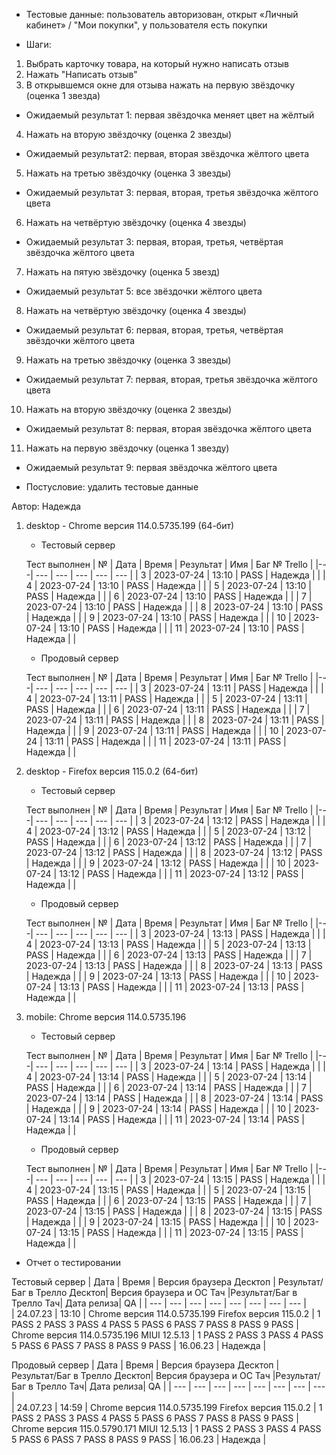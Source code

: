 * Тестовые данные: пользователь авторизован, открыт «Личный кабинет» / "Мои покупки", у пользователя есть покупки

* Шаги:
1.	Выбрать карточку товара, на который нужно написать отзыв
2.	Нажать "Написать отзыв"
3.	В открывшемся окне для отзыва нажать на первую звёздочку (оценка 1 звезда)

* Ожидаемый результат 1: первая звёздочка меняет цвет на жёлтый

4.	Нажать на вторую звёздочку (оценка 2 звезды)

* Ожидаемый результат2: первая, вторая звёздочка жёлтого цвета

5.	Нажать на третью звёздочку (оценка 3 звезды)

* Ожидаемый результат 3: первая, вторая, третья звёздочка жёлтого цвета

6.	Нажать на четвёртую звёздочку (оценка 4 звезды)

* Ожидаемый результат 3: первая, вторая, третья, четвёртая звёздочка жёлтого цвета

7.	Нажать на пятую звёздочку (оценка 5 звезд)

* Ожидаемый результат 5: все звёздочки жёлтого цвета

8.	Нажать на четвёртую звёздочку (оценка 4 звезды)

* Ожидаемый результат 6: первая, вторая, третья, четвёртая звёздочки жёлтого цвета

9.	Нажать на третью звёздочку (оценка 3 звезды)

* Ожидаемый результат 7: первая, вторая, третья звёздочка жёлтого цвета

10.	Нажать на вторую звёздочку (оценка 2 звезды)

* Ожидаемый результат 8: первая, вторая звёздочка жёлтого цвета

11. Нажать на первую звёздочку (оценка 1 звезду)

* Ожидаемый результат 9: первая звёздочка жёлтого цвета

* Постусловие: удалить тестовые данные

Автор: Надежда

1) desktop - Chrome версия 114.0.5735.199 (64-бит)

	* Тестовый сервер 

	Тест выполнен
	| № | Дата | Время | Результат | Имя | Баг № Trello |
	|---| --- | --- | --- | --- | --- |
	| 3 | 2023-07-24 | 13:10 | PASS | Надежда |  | 
	| 4 | 2023-07-24 | 13:10 | PASS | Надежда |  | 
	| 5 | 2023-07-24 | 13:10 | PASS | Надежда |  | 
	| 6 | 2023-07-24 | 13:10 | PASS | Надежда |  | 
	| 7 | 2023-07-24 | 13:10 | PASS | Надежда |  | 
	| 8 | 2023-07-24 | 13:10 | PASS | Надежда |  | 
	| 9 | 2023-07-24 | 13:10 | PASS | Надежда |  | 
	| 10 | 2023-07-24 | 13:10 | PASS | Надежда |  | 
	| 11 | 2023-07-24 | 13:10 | PASS | Надежда |  | 
	
	* Продовый сервер
	
	Тест выполнен
	| № | Дата | Время | Результат | Имя | Баг № Trello |
	|---| --- | --- | --- | --- | --- |
	| 3 | 2023-07-24 | 13:11 | PASS | Надежда |  | 
	| 4 | 2023-07-24 | 13:11 | PASS | Надежда |  | 
	| 5 | 2023-07-24 | 13:11 | PASS | Надежда |  | 
	| 6 | 2023-07-24 | 13:11 | PASS | Надежда |  | 
	| 7 | 2023-07-24 | 13:11 | PASS | Надежда |  | 
	| 8 | 2023-07-24 | 13:11 | PASS | Надежда |  | 
	| 9 | 2023-07-24 | 13:11 | PASS | Надежда |  | 
	| 10 | 2023-07-24 | 13:11 | PASS | Надежда |  | 
	| 11 | 2023-07-24 | 13:11 | PASS | Надежда |  | 

2) desktop - Firefox версия 115.0.2 (64-бит)

	* Тестовый сервер 

	Тест выполнен
	| № | Дата | Время | Результат | Имя | Баг № Trello |
	|---| --- | --- | --- | --- | --- |
	| 3 | 2023-07-24 | 13:12 | PASS | Надежда |  | 
	| 4 | 2023-07-24 | 13:12 | PASS | Надежда |  | 
	| 5 | 2023-07-24 | 13:12 | PASS | Надежда |  | 
	| 6 | 2023-07-24 | 13:12 | PASS | Надежда |  | 
	| 7 | 2023-07-24 | 13:12 | PASS | Надежда |  | 
	| 8 | 2023-07-24 | 13:12 | PASS | Надежда |  | 
	| 9 | 2023-07-24 | 13:12 | PASS | Надежда |  | 
	| 10 | 2023-07-24 | 13:12 | PASS | Надежда |  | 
	| 11 | 2023-07-24 | 13:12 | PASS | Надежда |  | 
	
	* Продовый сервер
	
	Тест выполнен
	| № | Дата | Время | Результат | Имя | Баг № Trello |
	|---| --- | --- | --- | --- | --- |
	| 3 | 2023-07-24 | 13:13 | PASS | Надежда |  | 
	| 4 | 2023-07-24 | 13:13 | PASS | Надежда |  | 
	| 5 | 2023-07-24 | 13:13 | PASS | Надежда |  | 
	| 6 | 2023-07-24 | 13:13 | PASS | Надежда |  | 
	| 7 | 2023-07-24 | 13:13 | PASS | Надежда |  | 
	| 8 | 2023-07-24 | 13:13 | PASS | Надежда |  | 
	| 9 | 2023-07-24 | 13:13 | PASS | Надежда |  | 
	| 10 | 2023-07-24 | 13:13 | PASS | Надежда |  | 
	| 11 | 2023-07-24 | 13:13 | PASS | Надежда |  | 

3) mobile: Chrome версия 114.0.5735.196

	* Тестовый сервер 

	Тест выполнен
	| № | Дата | Время | Результат | Имя | Баг № Trello |
	|---| --- | --- | --- | --- | --- |
	| 3 | 2023-07-24 | 13:14 | PASS | Надежда |  | 
	| 4 | 2023-07-24 | 13:14 | PASS | Надежда |  | 
	| 5 | 2023-07-24 | 13:14 | PASS | Надежда |  | 
	| 6 | 2023-07-24 | 13:14 | PASS | Надежда |  | 
	| 7 | 2023-07-24 | 13:14 | PASS | Надежда |  | 
	| 8 | 2023-07-24 | 13:14 | PASS | Надежда |  | 
	| 9 | 2023-07-24 | 13:14 | PASS | Надежда |  | 
	| 10 | 2023-07-24 | 13:14 | PASS | Надежда |  | 
	| 11 | 2023-07-24 | 13:14 | PASS | Надежда |  | 
	
	* Продовый сервер
	
	Тест выполнен
	| № | Дата | Время | Результат | Имя | Баг № Trello |
	|---| --- | --- | --- | --- | --- |
	| 3 | 2023-07-24 | 13:15 | PASS | Надежда |  | 
	| 4 | 2023-07-24 | 13:15 | PASS | Надежда |  | 
	| 5 | 2023-07-24 | 13:15 | PASS | Надежда |  | 
	| 6 | 2023-07-24 | 13:15 | PASS | Надежда |  | 
	| 7 | 2023-07-24 | 13:15 | PASS | Надежда |  | 
	| 8 | 2023-07-24 | 13:15 | PASS | Надежда |  | 
	| 9 | 2023-07-24 | 13:15 | PASS | Надежда |  | 
	| 10 | 2023-07-24 | 13:15 | PASS | Надежда |  | 
	| 11 | 2023-07-24 | 13:15 | PASS | Надежда |  | 
	

* Отчет о тестировании
  
Тестовый сервер
| Дата | Время | Версия браузера Десктоп | Результат/Баг в Трелло Десктоп|  Версия браузера и ОС Тач |Результат/Баг в Трелло Тач| Дата релиза| QA  |
| --- | --- | --- | --- |  --- | --- | --- | --- |   
| 24.07.23 | 13:10 | Chrome версия 114.0.5735.199 Firefox версия 115.0.2 | 1 PASS 2 PASS 3 PASS 4 PASS 5 PASS 6 PASS 7 PASS 8 PASS 9  PASS  | Chrome версия 114.0.5735.196 MIUI 12.5.13 | 1 PASS 2 PASS 3 PASS 4 PASS 5 PASS 6 PASS 7 PASS 8 PASS 9  PASS | 16.06.23 | Надежда |  

Продовый сервер
| Дата | Время | Версия браузера Десктоп | Результат/Баг в Трелло Десктоп|  Версия браузера и ОС Тач |Результат/Баг в Трелло Тач| Дата релиза| QA |
| --- | --- | --- | --- |  --- | --- | --- | --- |   
| 24.07.23 | 14:59 | Chrome версия 114.0.5735.199 Firefox версия 115.0.2 | 1 PASS 2 PASS 3 PASS 4 PASS 5 PASS 6 PASS 7 PASS 8 PASS 9  PASS | Chrome версия 115.0.5790.171 MIUI 12.5.13 | 1 PASS 2 PASS 3 PASS 4 PASS 5 PASS 6 PASS 7 PASS 8 PASS 9  PASS | 16.06.23 | Надежда |  